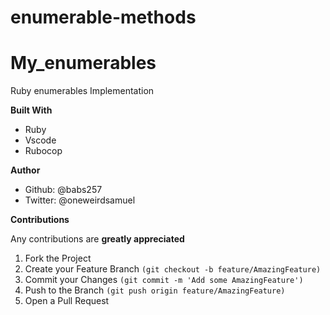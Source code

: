 # enumerable-methods
# My_enumerables

Ruby enumerables Implementation

**Built With**

   * Ruby
   * Vscode
   * Rubocop

**Author**

   * Github: @babs257
   * Twitter: @oneweirdsamuel

**Contributions**

Any contributions are **greatly appreciated**

1. Fork the Project
2. Create your Feature Branch ```(git checkout -b feature/AmazingFeature)```
3. Commit your Changes ```(git commit -m 'Add some AmazingFeature')```
4. Push to the Branch ```(git push origin feature/AmazingFeature)```
5. Open a Pull Request